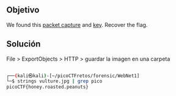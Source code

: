 ## Objetivo
We found this [packet capture](https://jupiter.challenges.picoctf.org/static/fbf98e695555a2a48fe42c9a245de376/capture.pcap) and [key](https://jupiter.challenges.picoctf.org/static/fbf98e695555a2a48fe42c9a245de376/picopico.key). Recover the flag.

## Solución
File > ExportObjects > HTTP > guardar la imagen en una carpeta

```bash
                                                                            
┌──(kali㉿kali)-[~/picoCTFretos/forensic/WebNet1]
└─$ strings vulture.jpg | grep pico
picoCTF{honey.roasted.peanuts}

```

